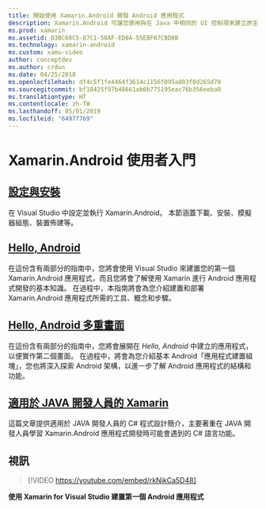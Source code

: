 ```yaml
---
title: 開始使用 Xamarin.Android 開發 Android 應用程式
description: Xamarin.Android 可讓您使用與在 Java 中相同的 UI 控制項來建立原生 Android 應用程式，但垂手就能取得現代化語言 (C#)、.NET 基底類別庫 (BCL) 功能和頂級 IDE (Visual Studio) 的彈性與簡潔。 此系列介紹 Xamarin.Android 開發的基本概念。 它將引導您從設定與安裝，到建置您的第一個應用程式。
ms.prod: xamarin
ms.assetid: D3BC68C5-87C1-50AF-ED0A-55EBF07CBD8B
ms.technology: xamarin-android
ms.custom: xamu-video
author: conceptdev
ms.author: crdun
ms.date: 04/25/2018
ms.openlocfilehash: df4c5f1fe4464f3614c1156f095a803f0d265d70
ms.sourcegitcommit: bf18425f97b48661ab6b775195eac76b356eeba0
ms.translationtype: HT
ms.contentlocale: zh-TW
ms.lasthandoff: 05/01/2019
ms.locfileid: "64977769"
---
```

# <a name="get-started-with-xamarinandroid"></a>Xamarin.Android 使用者入門

## <a name="setup-and-installationandroidget-startedinstallationindexmd"></a>[設定與安裝](~/android/get-started/installation/index.md)

在 Visual Studio 中設定並執行 Xamarin.Android。 本節涵蓋下載、安裝、模擬器組態、裝置佈建等。

## <a name="hello-androidandroidget-startedhello-androidindexmd"></a>[Hello, Android](~/android/get-started/hello-android/index.md)

在這份含有兩部分的指南中，您將會使用 Visual Studio 來建置您的第一個 Xamarin.Android 應用程式，而且您將會了解使用 Xamarin 進行 Android 應用程式開發的基本知識。
在過程中，本指南將會為您介紹建置和部署 Xamarin.Android 應用程式所需的工具、概念和步驟。

## <a name="hello-android-multiscreenandroidget-startedhello-android-multiscreenindexmd"></a>[Hello, Android 多重畫面](~/android/get-started/hello-android-multiscreen/index.md)

在這份含有兩部分的指南中，您將會展開在 _Hello, Android_ 中建立的應用程式，以便實作第二個畫面。 在過程中，將會為您介紹基本 Android「應用程式建置組塊」，您也將深入探索 Android 架構，以進一步了解 Android 應用程式的結構和功能。

## <a name="xamarin-for-java-developersandroidget-startedjava-developersmd"></a>[適用於 JAVA 開發人員的 Xamarin](~/android/get-started/java-developers.md)

這篇文章提供適用於 JAVA 開發人員的 C# 程式設計簡介，主要著重在 JAVA 開發人員學習 Xamarin.Android 應用程式開發時可能會遇到的 C# 語言功能。

## <a name="video"></a>視訊

> [!VIDEO https://youtube.com/embed/rkNikCa5D48]

**使用 Xamarin for Visual Studio 建置第一個 Android 應用程式**